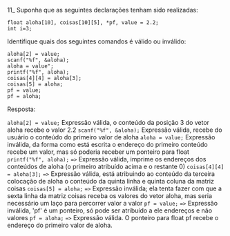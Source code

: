 11_ Suponha que as seguintes declarações tenham sido realizadas:

```
float aloha[10], coisas[10][5], *pf, value = 2.2;
int i=3;
```
Identifique quais dos seguintes comandos é válido ou inválido:
```
aloha[2] = value;
scanf("%f", &aloha);
aloha = value";
printf("%f", aloha);
coisas[4][4] = aloha[3];
coisas[5] = aloha;
pf = value;
pf = aloha;
```
Resposta:

`aloha[2] = value;`
Expressão válida, o conteúdo da posição 3 do vetor aloha recebe o valor 2.2
`scanf("%f", &aloha);`
Expressão válida, recebe do usuário o conteúdo do primeiro valor de aloha
`aloha = value;`
Expressão inválida, da forma como está escrita o endereço do primeiro conteúdo recebe um valor, mas só poderia receber um ponteiro para float
`printf("%f", aloha);` `=>` Expressão válida, imprime os endereços dos conteúdos de aloha (o primeiro atribuído acima e o restante 0)
`coisas[4][4] = aloha[3];` `=>` Expressão válida, está atribuindo ao conteúdo da terceira colocação de aloha o conteúdo da quinta linha e quinta coluna da matriz coisas
`coisas[5] = aloha;` `=>` Expressão inválida; ela tenta fazer com que a sexta linha da matriz coisas receba os valores do vetor aloha, mas seria necessário um laço para percorrer valor a valor
`pf = value;` `=>` Expressão inválida, 'pf' é um ponteiro, só pode ser atribuído a ele endereços e não valores
`pf = aloha;` `=>` Expressão válida. O ponteiro para float pf recebe o endereço do primeiro valor de aloha.
